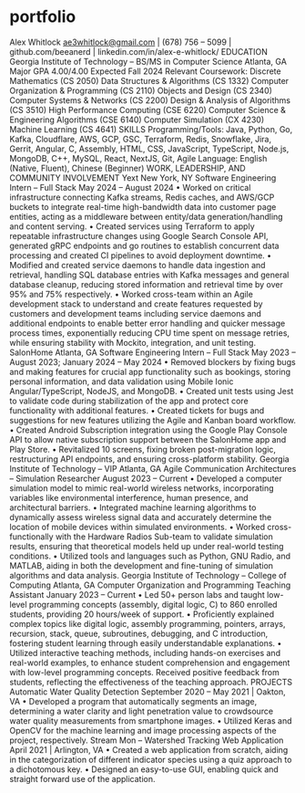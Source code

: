 # portfolio

Alex Whitlock
ae3whitlock@gmail.com | (678) 756 – 5099 | github.com/beeanerd | linkedin.com/in/alex-e-whitlock/
EDUCATION
Georgia Institute of Technology – BS/MS in Computer Science	   			      		      Atlanta, GA
Major GPA 4.00/4.00						        	                                	                Expected Fall 2024
Relevant Coursework: Discrete Mathematics (CS 2050) Data Structures & Algorithms (CS 1332) Computer Organization & Programming (CS 2110) Objects and Design (CS 2340) Computer Systems & Networks (CS 2200) Design & Analysis of Algorithms (CS 3510) High Performance Computing (CSE 6220) Computer Science & Engineering Algorithms (CSE 6140) Computer Simulation (CX 4230) Machine Learning (CS 4641)
SKILLS
Programming/Tools: Java, Python, Go, Kafka, Cloudflare, AWS, GCP, GSC, Terraform, Redis, Snowflake, Jira, Gerrit, Angular, C, Assembly, HTML, CSS, JavaScript, TypeScript, Node.js, MongoDB, C++, MySQL, React, NextJS, Git, Agile
Language: English (Native, Fluent), Chinese (Beginner)
WORK, LEADERSHIP, AND COMMUNITY INVOLVEMENT
Yext		       									       		 New York, NY
Software Engineering Intern – Full Stack  	            				                         May 2024 – August 2024
•	Worked on critical infrastructure connecting Kafka streams, Redis caches, and AWS/GCP buckets to integrate real-time high-bandwidth data into customer page entities, acting as a middleware between entity/data generation/handling and content serving.
•	Created services using Terraform to apply repeatable infrastructure changes using Google Search Console API, generated gRPC endpoints and go routines to establish concurrent data processing and created CI pipelines to avoid deployment downtime.
•	Modified and created service daemons to handle data ingestion and retrieval, handling SQL database entries with Kafka messages and general database cleanup, reducing stored information and retrieval time by over 95% and 75% respectively.
•	Worked cross-team within an Agile development stack to understand and create features requested by customers and development teams including service daemons and additional endpoints to enable better error handling and quicker message process times, exponentially reducing CPU time spent on message retries, while ensuring stability with Mockito, integration, and unit testing.
SalonHome				 								      Atlanta, GA
Software Engineering Intern – Full Stack 	            		      May 2023 – August 2023; January 2024 – May 2024
•	Removed blockers by fixing bugs and making features for crucial app functionality such as bookings, storing personal information, and data validation using Mobile Ionic Angular/TypeScript, NodeJS, and MongoDB.
•	Created unit tests using Jest to validate code during stabilization of the app and protect core functionality with additional features.
•	Created tickets for bugs and suggestions for new features utilizing the Agile and Kanban board workflow.
•	Created Android Subscription integration using the Google Play Console API to allow native subscription support between the SalonHome app and Play Store.
•	Revitalized 10 screens, fixing broken post-migration logic, restructuring API endpoints, and ensuring cross-platform stability.
Georgia Institute of Technology – VIP									      Atlanta, GA
Agile Communication Architectures – Simulation Researcher	             		             	             	  August 2023 – Current
•	Developed a computer simulation model to mimic real-world wireless networks, incorporating variables like environmental interference, human presence, and architectural barriers.
•	Integrated machine learning algorithms to dynamically assess wireless signal data and accurately determine the location of mobile devices within simulated environments.
•	Worked cross-functionally with the Hardware Radios Sub-team to validate simulation results, ensuring that theoretical models held up under real-world testing conditions.
•	Utilized tools and languages such as Python, GNU Radio, and MATLAB, aiding in both the development and fine-tuning of simulation algorithms and data analysis.
Georgia Institute of Technology – College of Computing 					      	      Atlanta, GA
Computer Organization and Programming Teaching Assistant	           				January 2023 – Current
•	Led 50+ person labs and taught low-level programming concepts (assembly, digital logic, C) to 860 enrolled students, providing 20 hours/week of support.
•	Proficiently explained complex topics like digital logic, assembly programming, pointers, arrays, recursion, stack, queue, subroutines, debugging, and C introduction, fostering student learning through easily understandable explanations.
•	Utilized interactive teaching methods, including hands-on exercises and real-world examples, to enhance student comprehension and engagement with low-level programming concepts. Received positive feedback from students, reflecting the effectiveness of the teaching approach.
PROJECTS
Automatic Water Quality Detection			          		          September 2020 – May 2021 | Oakton, VA
•	Developed a program that automatically segments an image, determining a water clarity and light penetration value to crowdsource water quality measurements from smartphone images.
•	Utilized Keras and OpenCV for the machine learning and image processing aspects of the project, respectively. 
Stream Mon – Watershed Tracking Web Application		      	          	                      April 2021 | Arlington, VA
•	Created a web application from scratch, aiding in the categorization of different indicator species using a quiz approach to a dichotomous key.
•	Designed an easy-to-use GUI, enabling quick and straight forward use of the application.
